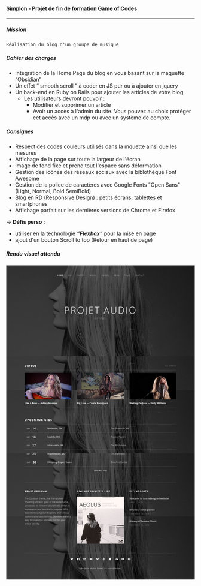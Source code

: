 #### Simplon - Projet de fin de formation Game of Codes
<hr/>

##### Mission
~~~
Réalisation du blog d'un groupe de musique
~~~

##### Cahier des charges
* Intégration de la Home Page du blog en vous basant sur la maquette “Obsidian”
* Un effet “ smooth scroll ” à coder en JS pur ou à ajouter en jquery
* Un back-end en Ruby on Rails pour ajouter les articles de votre blog
    - Les utilisateurs devront pouvoir :
        - Modifier et supprimer un article
        - Avoir un accès à l'admin du site. Vous pouvez au choix protéger cet accès avec un mdp ou avec un système de compte.
        
##### Consignes
* Respect des codes couleurs utilisés dans la mquette ainsi que les mesures
* Affichage de la page sur toute la largeur de l'écran
* Image de fond fixe et prend tout l'espace sans déformation
* Gestion des icônes des réseaux sociaux avec la biblothèque Font Awesome
* Gestion de la police de caractères avec Google Fonts "Open Sans" (Light, Normal, Bold SemiBold)
* Blog en RD (Responsive Design) : petits écrans, tablettes et smartphones
* Affichage parfait sur les dernières versions de Chrome et Firefox

-> **Défis perso** :   
* utiliser en la technologie **_"Flexbox"_** pour la mise en page 
* ajout d'un bouton Scroll to top (Retour en haut de page)

##### Rendu visuel attendu

![](home.png)
